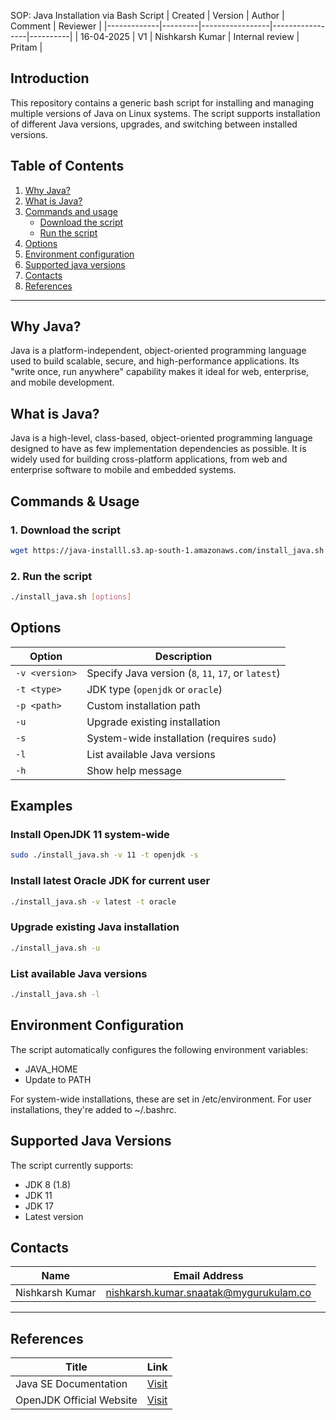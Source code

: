 SOP: Java Installation via Bash Script
| Created     | Version | Author          | Comment         | Reviewer |
|-------------|---------|-----------------|-----------------|----------|
| 16-04-2025  | V1      | Nishkarsh Kumar | Internal review | Pritam   |

## Introduction

This repository contains a generic bash script for installing and managing multiple versions of Java on Linux systems. The script supports installation of different Java versions, upgrades, and switching between installed versions.

## Table of Contents

1. [Why Java?](#why-java)
2. [What is Java?](#what-is-java)
3. [Commands and usage](#commands--usage)
     - [Download the script](#1-download-the-script)
     - [Run the script](#2-run-the-script)
4. [Options](#options)
5. [Environment configuration](#environment-configuration)
6. [Supported java versions](#supported-java-versions)
7. [Contacts](#contacts)
8. [References](#references)

---

## Why Java?

Java is a platform-independent, object-oriented programming language used to build scalable, secure, and high-performance applications. Its "write once, run anywhere" capability makes it ideal for web, enterprise, and mobile development.

## What is Java?

Java is a high-level, class-based, object-oriented programming language designed to have as few implementation dependencies as possible. It is widely used for building cross-platform applications, from web and enterprise software to mobile and embedded systems.

## Commands & Usage

### 1. **Download the script**

```bash
wget https://java-installl.s3.ap-south-1.amazonaws.com/install_java.sh
```

### 2. Run the script

```bash
./install_java.sh [options]
```

## Options

| Option        | Description                                                       |
|---------------|-------------------------------------------------------------------|
| `-v <version>`| Specify Java version (`8`, `11`, `17`, or `latest`)               |
| `-t <type>`   | JDK type (`openjdk` or `oracle`)                                  |
| `-p <path>`   | Custom installation path                                          |
| `-u`          | Upgrade existing installation                                     |
| `-s`          | System-wide installation (requires `sudo`)                        |
| `-l`          | List available Java versions                                      |
| `-h`          | Show help message                                                 |

## Examples

### **Install OpenJDK 11 system-wide**

```bash
sudo ./install_java.sh -v 11 -t openjdk -s
```

### **Install latest Oracle JDK for current user**

```bash
./install_java.sh -v latest -t oracle
```

### **Upgrade existing Java installation**

```bash
./install_java.sh -u
```

### **List available Java versions**

```bash
./install_java.sh -l
```

## Environment Configuration

The script automatically configures the following environment variables:
  - JAVA_HOME
  - Update to PATH

For system-wide installations, these are set in /etc/environment. For user installations, they're added to ~/.bashrc.

## Supported Java Versions

The script currently supports:
 - JDK 8 (1.8)
 - JDK 11
 - JDK 17
 - Latest version

## Contacts

| Name            | Email Address                                 |
|-----------------|-----------------------------------------------|
| Nishkarsh Kumar | nishkarsh.kumar.snaatak@mygurukulam.co        |

---

## References

| **Title**                              | **Link**                                                                                        |
|----------------------------------------|-------------------------------------------------------------------------------------------------|
| Java SE Documentation                  | [Visit]([https://docs.python.org/3/library/venv.html](https://docs.oracle.com/en/java/javase/)) |
| OpenJDK Official Website               | [Visit]([https://pip.pypa.io/en/stable/](https://openjdk.org/))                                 |
